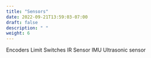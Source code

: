 ```yaml
---
title: "Sensors"
date: 2022-09-21T13:59:03-07:00
draft: false
description: " "
weight: 6
---
```


Encoders
Limit Switches
IR Sensor
IMU
Ultrasonic sensor
